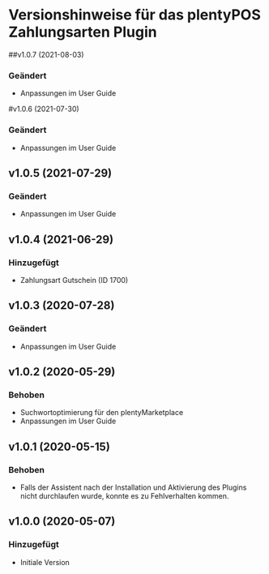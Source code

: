 # Versionshinweise für das plentyPOS Zahlungsarten Plugin

##v1.0.7 (2021-08-03)
### Geändert
- Anpassungen im User Guide

#v1.0.6 (2021-07-30)
### Geändert
- Anpassungen im User Guide

## v1.0.5 (2021-07-29)
### Geändert
- Anpassungen im User Guide

## v1.0.4 (2021-06-29)
### Hinzugefügt
- Zahlungsart Gutschein (ID 1700)

## v1.0.3 (2020-07-28)
### Geändert
- Anpassungen im User Guide

## v1.0.2 (2020-05-29)
### Behoben
- Suchwortoptimierung für den plentyMarketplace
- Anpassungen im User Guide

## v1.0.1 (2020-05-15)
### Behoben
- Falls der Assistent nach der Installation und Aktivierung des Plugins nicht durchlaufen wurde, konnte es zu Fehlverhalten kommen.

## v1.0.0 (2020-05-07)
### Hinzugefügt
- Initiale Version